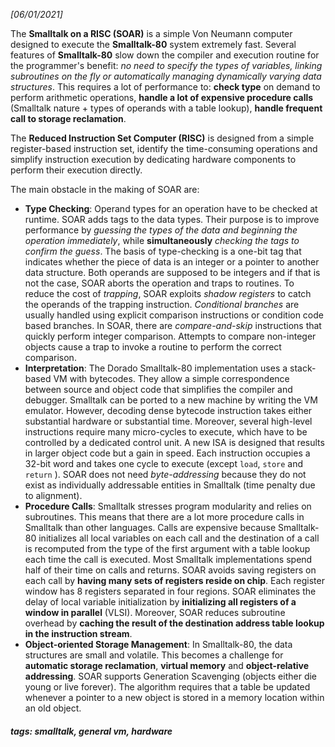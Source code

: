 <!-- Please prefix the notes with the date as in [22/12/2020] -->

*[06/01/2021]*

The **Smalltalk on a RISC (SOAR)** is a simple Von Neumann computer designed to execute the **Smalltalk-80** system extremely fast. Several features of **Smalltalk-80** slow down the compiler and execution routine for the programmer's benefit: *no need to specify the types of variables, linking subroutines on the fly or automatically managing dynamically varying data structures*. This requires a lot of performance to: **check type** on demand to perform arithmetic operations, **handle a lot of expensive procedure calls** (Smalltalk nature + types of operands with a table lookup), **handle frequent call to storage reclamation**.

The **Reduced Instruction Set Computer (RISC)** is designed from a simple register-based instruction set, identify the time-consuming operations and simplify instruction execution by dedicating hardware components to perform their execution directly.

The main obstacle in the making of SOAR are:

- **Type Checking**: Operand types for an operation have to be checked at runtime. SOAR adds tags to the data types. Their purpose is to improve performance by *guessing the types of the data and beginning the operation immediately*, while **simultaneously** *checking the tags to confirm the guess*. The basis of type-checking is a one-bit tag that indicates whether the piece of data is an integer or a pointer to another data structure. Both operands are supposed to be integers and if that is not the case, SOAR aborts the operation and traps to routines. To reduce the cost of *trapping*, SOAR exploits *shadow registers* to catch the operands of the trapping instruction. *Conditional branches* are usually handled using explicit comparison instructions or condition code based branches. In SOAR, there are *compare-and-skip* instructions that quickly perform integer comparison. Attempts to compare non-integer objects cause a trap to invoke a routine to perform the correct comparison.
- **Interpretation**: The Dorado Smalltalk-80 implementation uses a stack-based VM with bytecodes. They allow a simple correspondence between source and object code that simplifies the compiler and debugger. Smalltalk can be ported to a new machine by writing the VM emulator. However, decoding dense bytecode instruction takes either substantial hardware or substantial time. Moreover, several high-level instructions require many micro-cycles to execute, which have to be controlled by a dedicated control unit. A new ISA is designed that results in larger object code but a gain in speed. Each instruction occupies a 32-bit word and takes one cycle to execute (except `load`, `store` and `return` ). SOAR does not need *byte-addressing* because they do not exist as individually addressable entities in Smalltalk (time penalty due to alignment).
- **Procedure Calls**: Smalltalk stresses program modularity and relies on subroutines. This means that there are a lot more procedure calls in Smalltalk than other languages. Calls are expensive because Smalltalk-80 initializes all local variables on each call and the destination of a call is recomputed from the type of the first argument with a table lookup each time the call is executed. Most Smalltalk implementations spend half of their time on calls and returns. SOAR avoids saving registers on each call by **having many sets of registers reside on chip**. Each register window has 8 registers separated in four regions. SOAR eliminates the delay of local variable initialization by **initializing all registers of a window in parallel** (VLSI). Moreover, SOAR reduces subroutine overhead by **caching the result of the destination address table lookup in the instruction stream**.
- **Object-oriented Storage Management**: In Smalltalk-80, the data structures are small and volatile. This becomes a challenge for **automatic storage reclamation**, **virtual memory** and **object-relative addressing**. SOAR supports Generation Scavenging (objects either die young or live forever). The algorithm requires that a table be updated whenever a pointer to a new object is stored in a memory location within an old object.

##### tags: smalltalk, general vm, hardware